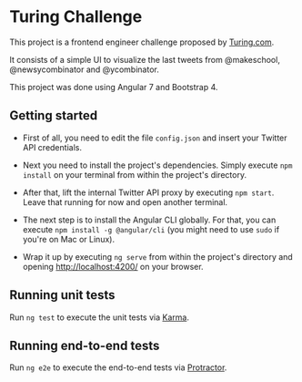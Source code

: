 # Turing Challenge

This project is a frontend engineer challenge proposed by [Turing.com](Turing.com).

It consists of a simple UI to visualize the last tweets from @makeschool, @newsycombinator and @ycombinator.

This project was done using Angular 7 and Bootstrap 4.

## Getting started

* First of all, you need to edit the file `config.json` and insert your Twitter API credentials.

* Next you need to install the project's dependencies. Simply execute `npm install` on your terminal from within the project's directory.

* After that, lift the internal Twitter API proxy by executing `npm start`. Leave that running for now and open another terminal.

* The next step is to install the Angular CLI globally. For that, you can execute `npm install -g @angular/cli` (you might need to use `sudo` if you're on Mac or Linux).

* Wrap it up by executing `ng serve` from within the project's directory and opening [http://localhost:4200/]([http://localhost:4200/]) on your browser.

## Running unit tests

Run `ng test` to execute the unit tests via [Karma](https://karma-runner.github.io).

## Running end-to-end tests

Run `ng e2e` to execute the end-to-end tests via [Protractor](http://www.protractortest.org/).
